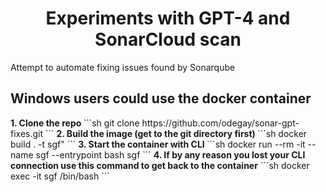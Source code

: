 <div align="center">
  <h1>Experiments with GPT-4 and SonarCloud scan</h1>
</div>

<div>
	Attempt to automate fixing issues found by Sonarqube
</div>

<h2> Windows users could use the docker container </h2>
<b>1. Clone the repo </b>
```sh
git clone https://github.com/odegay/sonar-gpt-fixes.git
```
<b>2. Build the image (get to the git directory first) </b>
```sh
docker build . -t sgf"
```
<b>3. Start the container with CLI </b>
```sh
docker run --rm -it --name sgf --entrypoint bash sgf
```
<b>4. If by any reason you lost your CLI connection use this command to get back to the container</b>
```sh
docker exec -it sgf /bin/bash
```

